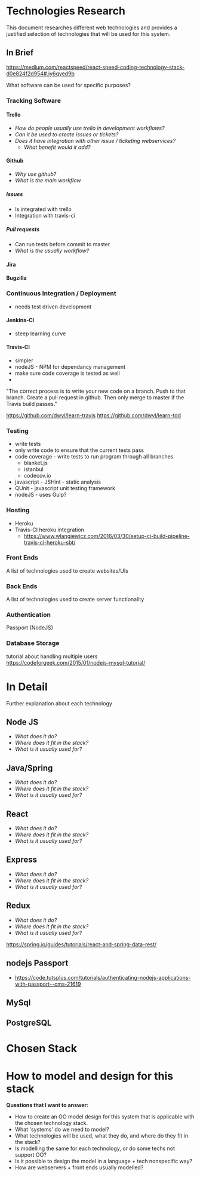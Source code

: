 # Technologies Research
This document researches different web technologies and provides a justified selection of technologies that will be used for this system.

## In Brief

https://medium.com/reactspeed/react-speed-coding-technology-stack-d0e824f2d954#.iy6qyed9b

What software can be used for specific purposes?

### Tracking Software
#### Trello
- *How do people usually use trello in development workflows?*
- *Can it be used to create issues or tickets?*
- *Does it have integration with other issue / ticketing webservices?*
  - *What benefit would it add?*

#### Github

- *Why use github?*
- *What is the main workflow*

##### Issues
- Is integrated with trello
- Integration with travis-ci

##### Pull requests

- Can run tests before commit to master
- *What is the usually workflow?*

#### Jira
#### Bugzilla


### Continuous Integration / Deployment

- needs test driven development

#### Jenkins-CI
- steep learning curve

#### Travis-CI
- simpler
- nodeJS - NPM for dependancy management
- make sure code coverage is tested as well
-
"The correct process is to write your new code on a branch. Push to that branch. Create a pull request in github. Then only merge to master if the Travis build passes."

https://github.com/dwyl/learn-travis
https://github.com/dwyl/learn-tdd

### Testing
- write tests
- only write code to ensure that the current tests pass
- code coverage - write tests to run program through all branches
  - blanket.js
  - istanbul
  - codecov.io
- javascript - JSHint - static analysis
- QUnit - javascript unit testing framework
- nodeJS - uses Gulp?

### Hosting
- Heroku
- Travis-CI heroku integration
  - https://www.wlangiewicz.com/2016/03/30/setup-ci-build-pipeline-travis-ci-heroku-sbt/

### Front Ends
A list of technologies used to create websites/UIs

### Back Ends
A  list of technologies used to create server functionality

### Authentication

Passport (NodeJS)

### Database Storage

tutorial about handling multiple users
https://codeforgeek.com/2015/01/nodejs-mysql-tutorial/

# In Detail

Further explanation about each technology

## Node JS

- *What does it do?*
- *Where does it fit in the stack?*
- *What is it usually used for?*

## Java/Spring

- *What does it do?*
- *Where does it fit in the stack?*
- *What is it usually used for?*

## React

- *What does it do?*
- *Where does it fit in the stack?*
- *What is it usually used for?*

## Express

- *What does it do?*
- *Where does it fit in the stack?*
- *What is it usually used for?*

## Redux

- *What does it do?*
- *Where does it fit in the stack?*
- *What is it usually used for?*



https://spring.io/guides/tutorials/react-and-spring-data-rest/

## nodejs Passport
  - https://code.tutsplus.com/tutorials/authenticating-nodejs-applications-with-passport--cms-21619

## MySql

## PostgreSQL

# Chosen Stack


# How to model and design for this stack

**Questions that I want to answer:**

- How to create an OO model design for this system that is applicable with the chosen technology stack.
- What 'systems' do we  need to model?
- What technologies will be used, what they do, and where do they fit in the stack?
- Is modelling the same for each technology, or do some techs not support OO?
- Is it possible to design the model in a language + tech nonspecific way?
- How are webservers + front ends usually modelled?
